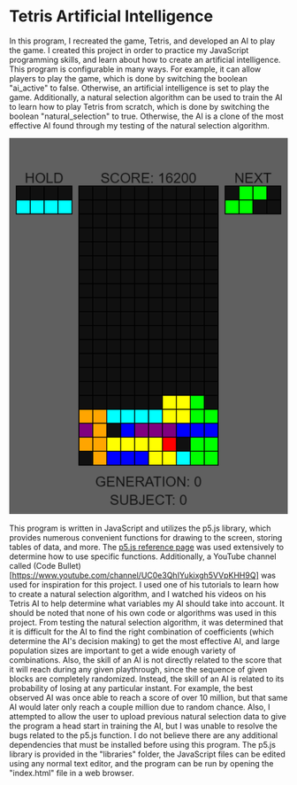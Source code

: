 # Tetris Artificial Intelligence
In this program, I recreated the game, Tetris, and developed an AI to play the game.
I created this project in order to practice my JavaScript programming skills, and learn about how to create an artificial intelligence.
This program is configurable in many ways. For example, it can allow players to play the game, which is done by switching the boolean "ai_active" to false. Otherwise, an artificial intelligence is set to play the game. Additionally, a natural selection algorithm can be used to train the AI to learn how to play Tetris from scratch, which is done by switching the boolean "natural_selection" to true. Otherwise, the AI is a clone of the most effective AI found through my testing of the natural selection algorithm.

![Image of the Tetris AI in action](/images/demo.PNG)

This program is written in JavaScript and utilizes the p5.js library, which provides numerous convenient functions for drawing to the screen, storing tables of data, and more.
The [p5.js reference page](https://p5js.org/reference/) was used extensively to determine how to use specific functions. Additionally, a YouTube channel called (Code Bullet)[https://www.youtube.com/channel/UC0e3QhIYukixgh5VVpKHH9Q] was used for inspiration for this project. I used one of his tutorials to learn how to create a natural selection algorithm, and I watched his videos on his Tetris AI to help determine what variables my AI should take into account. It should be noted that none of his own code or algorithms was used in this project.
From testing the natural selection algorithm, it was determined that it is difficult for the AI to find the right combination of coefficients (which determine the AI's decision making) to get the most effective AI, and large population sizes are important to get a wide enough variety of combinations. Also, the skill of an AI is not directly related to the score that it will reach during any given playthrough, since the sequence of given blocks are completely randomized. Instead, the skill of an AI is related to its probability of losing at any particular instant. For example, the best observed AI was once able to reach a score of over 10 million, but that same AI would later only reach a couple million due to random chance. Also, I attempted to allow the user to upload previous natural selection data to give the program a head start in training the AI, but I was unable to resolve the bugs related to the p5.js function.
I do not believe there are any additional dependencies that must be installed before using this program. The p5.js library is provided in the "libraries" folder, the JavaScript files can be edited using any normal text editor, and the program can be run by opening the "index.html" file in a web browser.
